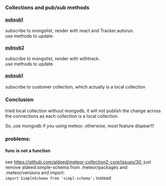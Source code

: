 ### Collections and pub/sub methods  
#### [pubsub1](/imports/pubsub1/client/pubsub1.js)  
subscribe to mongolist, render with react and Tracker.autorun.  
use methods to update.
#### [pubsub2](/imports/pubsub2/client/pubsub2.js)  
subscribe to mongolist, render with withtrack.  
use methods to update.  
#### [pubsub1](/imports/pubsub3/client/pubsub3.js)  
subscribe to customer collection, which actually is a local collection  

### Conclusion  
tried local collection without mongodb, it will not publish the change across the connections as each collection
is a local collection.

So, use mongodb if you using meteor, otherwise, most feature dispear!!!


### problems:

#### func is not a function
see https://github.com/aldeed/meteor-collection2-core/issues/30, 
just remove aldeed:simple-schema from .meteor/packages and .meteor/versions
and import:  
`import SimpleSchema from 'simpl-schema';` instead